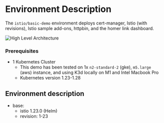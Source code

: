# Environment Description
The `istio/basic-demo` environment deploys cert-manager, Istio (with revisions), Istio sample add-ons, httpbin, and the homer link dashboard.

![High Level Architecture](.images/istio-basic-demo.png)

### Prerequisites
- 1 Kubernetes Cluster
    - This demo has been tested on 1x `n2-standard-2` (gke), `m5.large` (aws) instance, and using K3d locally on M1 and Intel Macbook Pro
    - Kubernetes version 1.23-1.28

## Environment description
- base:
    - istio 1.23.0 (Helm)
    - revision: 1-23